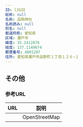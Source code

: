 ```yaml
---
ID: lJGIE
総称: null
名称: 品陶神社
名称読み: null
別名: null
都道府県: 愛知県
区域: 瀬戸市
緯度: 35.2412876
経度: 137.1149674
郵便番号: 4801207
住所: 愛知県瀬戸市品野町１丁目１２６−１
---
```


## その他

### 参考URL

| URL | 説明          |
| --- | ------------- |
|     | OpenStreetMap |
